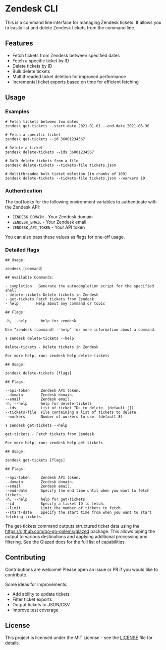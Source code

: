 # Zendesk CLI

This is a command line interface for managing Zendesk tickets.
It allows you to easily list and delete Zendesk tickets from the command line.

## Features

- Fetch tickets from Zendesk between specified dates
- Fetch a specific ticket by ID
- Delete tickets by ID
- Bulk delete tickets
- Multithreaded ticket deletion for improved performance
- Incremental ticket exports based on time for efficient fetching

## Usage

### Examples

```
# Fetch tickets between two dates
zendesk get-tickets --start-date 2021-01-01 --end-date 2021-06-30

# Fetch a specific ticket
zendesk get-tickets --id 36001234567

# Delete a ticket
zendesk delete-tickets --ids 36001234567

# Bulk delete tickets from a file
zendesk delete-tickets --tickets-file tickets.json

# Multithreaded bulk ticket deletion (in chunks of 100)
zendesk delete-tickets --tickets-file tickets.json --workers 10
```

### Authentication

The tool looks for the following environment variables to authenticate with the Zendesk API:

- `ZENDESK_DOMAIN` - Your Zendesk domain
- `ZENDESK_EMAIL` - Your Zendesk email
- `ZENDESK_API_TOKEN` - Your API token

You can also pass these values as flags for one-off usage.

### Detailed flags

```
## Usage:

zendesk [command] 

## Available Commands:

- completion   Generate the autocompletion script for the specified shell
- delete-tickets Delete tickets in Zendesk
- get-tickets Fetch tickets from Zendesk  
- help        Help about any command or topic

## Flags:

-h, --help      help for zendesk

Use "zendesk [command] --help" for more information about a command.
```

```
❯ zendesk delete-tickets --help

delete-tickets - Delete tickets in Zendesk  

For more help, run: zendesk help delete-tickets

## Usage:  

zendesk delete-tickets [flags]

## Flags:

--api-token     Zendesk API token.
--domain        Zendesk domain. 
--email         Zendesk email.
-h, --help      help for delete-tickets
--ids           List of ticket IDs to delete. (default [])
--tickets-file  File containing a list of tickets to delete.
--workers       Number of workers to use. (default 8)
```

``` 
❯ zendesk get-tickets --help

get-tickets - Fetch tickets from Zendesk

For more help, run: zendesk help get-tickets  

## Usage:

zendesk get-tickets [flags]  

## Flags:
  
--api-token     Zendesk API token.
--domain        Zendesk domain.
--email         Zendesk email.  
--end-date      Specify the end time until when you want to fetch tickets.
-h, --help      help for get-tickets
--id            Specify a ticket ID to fetch.
--limit         Limit the number of tickets to fetch.
--start-date    Specify the start time from when you want to start fetching tickets.
```

The get-tickets command outputs structured ticket data using the https://github.com/go-go-golems/glazed package. This
allows piping the output to various destinations and applying additional processing and filtering. See the Glazed docs
for the full list of capabilities.

## Contributing

Contributions are welcome! Please open an issue or PR if you would like to contribute.

Some ideas for improvements:

- Add ability to update tickets
- Filter ticket exports
- Output tickets to JSON/CSV
- Improve test coverage

## License

This project is licensed under the MIT License - see the [LICENSE](LICENSE) file for details.
